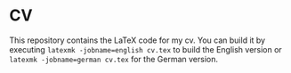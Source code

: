 # CV

This repository contains the LaTeX code for my cv. You can build it by executing `latexmk -jobname=english cv.tex` to build the English version or `latexmk -jobname=german cv.tex` for the German version.